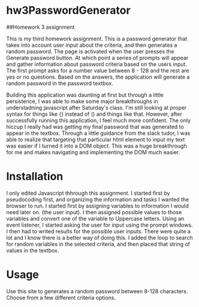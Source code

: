 # hw3PasswordGenerator

##Homework 3 assignment

This is my third homework assignment. This is a password generator that takes into account user input about the criteria, and then generates a random password.
The page is activated when the user presses the Generate password button. At which point a series of prompts will appear and gather information about password criteria
based on the users input. The first prompt asks for a number value between 8 - 128 and the rest are yes or no questions. Based on the answers, the application will generate 
a random password in the password textbox.

Building this application was daunting at first but through a little persistence, I was able to make some major breakthroughs in understadning javascript after Saturday's class.
I'm still looking at proper syntax for things like {} instead of () and things like that. However, after successfully running this application, I feel much more confident.
The only hiccup I really had was getting my final password that was generated to appear in the textbox. Through a little guidance from the slack tudor, I was able to realize
that targeting that particular html element to input my text was easier if I turned it into a DOM object. This was a huge breakthrough for me and makes navigating and implementing the DOM much easier.


# Installation

I only edited Javascript thhrough this assignment. I started first by pseudocoding first, and organizing the information and tasks I wanted the browser to run. I started first 
by assigning variables to information I would need later on. (the user input). I then assigned possible values to those variables and convert one of the variable to Uppercase letters.
Using an event listener, I started asking the user for input using the prompt windows. I then had to writed results for the possible user inputs. There were quite a lot and I know there is a
better way of doing this. 
I added the loop to search for random variables in the selected criteria, and then placed that string of values in the textbox. 

# Usage

Use this site to generates a random password between 8-128 characters. Choose from a few different criteria options. 


